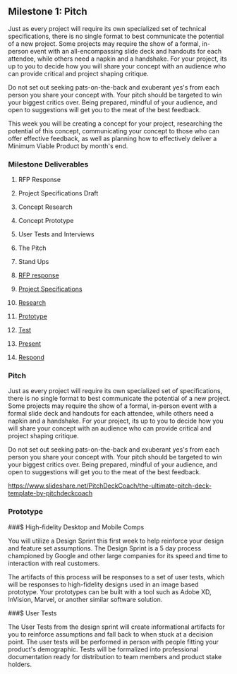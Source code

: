 ## Milestone 1: Pitch

Just as every project will require its own specialized set of technical specifications, there is no single format to best communicate the potential of a new project. Some projects may require the show of a formal, in-person event with an all-encompassing slide deck and handouts for each attendee, while others need a napkin and a handshake. For your project, its up to you to decide how you will share your concept with an audience who can provide critical and project shaping critique.

Do not set out seeking pats-on-the-back and exuberant yes's from each person you share your concept with. Your pitch should be targeted to win your biggest critics over. Being prepared, mindful of your audience, and open to suggestions will get you to the meat of the best feedback.

This week you will be creating a concept for your project, researching the potential of this concept, communicating your concept to those who can offer effective feedback, as well as planning how to effectively deliver a Minimum Viable Product by month's end.

### Milestone Deliverables

1. RFP Response
2. Project Specifications Draft
3. Concept Research
5. Concept Prototype
6. User Tests and Interviews
7. The Pitch
8. Stand Ups

2. [RFP response](./RFP.md)
2. [Project Specifications](./Specs.md)
3. [Research](./Research.md)
4. [Prototype](./Prototype.md)
5. [Test](./Test.md)
6. [Present](./Present.md)
7. [Respond](./Respond.md)

### Pitch

Just as every project will require its own specialized set of specifications, there is no single format to best communicate the potential of a new project. Some projects may require the show of a formal, in-person event with a formal slide deck and handouts for each attendee, while others need a napkin and a handshake. For your project, its up to you to decide how you will share your concept with an audience who can provide critical and project shaping critique.

Do not set out seeking pats-on-the-back and exuberant yes's from each person you share your concept with. Your pitch should be targeted to win your biggest critics over. Being prepared, mindful of your audience, and open to suggestions will get you to the meat of the best feedback.


https://www.slideshare.net/PitchDeckCoach/the-ultimate-pitch-deck-template-by-pitchdeckcoach

### Prototype

###$ High-fidelity Desktop and Mobile Comps

You will utilize a Design Sprint this first week to help reinforce your design and feature set assumptions. The Design Sprint is a 5 day process championed by Google and other large companies for its speed and time to interaction with real customers.

The artifacts of this process will be responses to a set of user tests, which will be responses to high-fidelity designs used in an image based prototype. Your prototypes can be built with a tool such as Adobe XD, InVision, Marvel, or another similar software solution.

###$ User Tests

The User Tests from the design sprint will create informational artifacts for you to reinforce assumptions and fall back to when stuck at a decision point. The user tests will be performed in person with people fitting your product's demographic. Tests will be formalized into professional documentation ready for distribution to team members and product stake holders.
